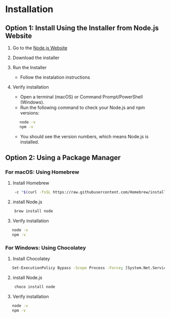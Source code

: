 # Installation

## Option 1: Install Using the Installer from Node.js Website

1. Go to the [Node.js Website](https://nodejs.org/en)
2. Download the installer 

3. Run the Installer
    - Follow the instalation instructions

4. Verify installation
    - Open a terminal (macOS) or Command Prompt/PowerShell (Windows).
    - Run the following command to check your Node.js and npm versions:

     ```bash
        node -v
        npm -v
    ```
    - You should see the version numbers, which means Node.js is installed.


## Option 2: Using a Package Manager 
### For macOS: Using Homebrew

1. Install Homebrew
```bash
    -c "$(curl -fsSL https://raw.githubusercontent.com/Homebrew/install/HEAD/install.sh)"
```

2. install Node.js
```bash
    brew install node
```

3. Verify installation
 ```bash
    node -v
    npm -v
```

### For Windows: Using Chocolatey
1. Install Chocolatey
```bash
   Set-ExecutionPolicy Bypass -Scope Process -Force; [System.Net.ServicePointManager]::SecurityProtocol = [System.Net.ServicePointManager]::SecurityProtocol -bor 3072; iex ((New-Object System.Net.WebClient).DownloadString('https://community.chocolatey.org/install.ps1'))
```

2. install Node.js
```bash
    choco install node
```

3. Verify installation
 ```bash
    node -v
    npm -v
```
